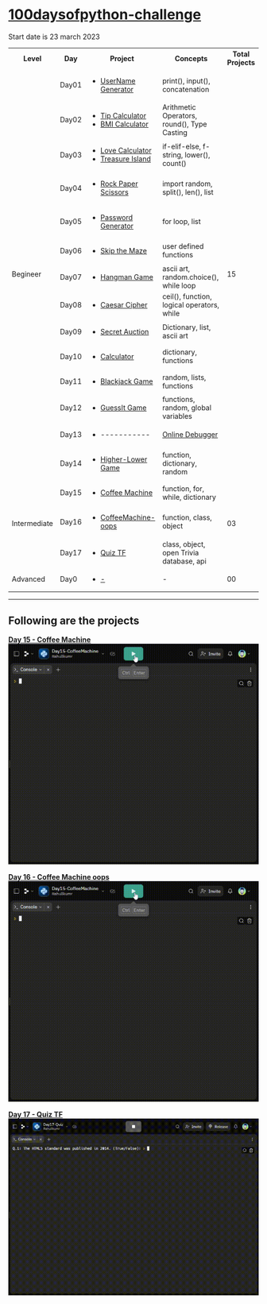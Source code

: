 # [100daysofpython-challenge ](https://github.com/Rahullkumr/100daysofpython-challenge)
Start date is 23 march 2023

<!DOCTYPE html>
<html>
<head>
</head>
<body>

<table>
<!-- Headings -->
  <tr>
    <th>Level</th>
    <th>Day</th>
    <th>Project</th>
    <th>Concepts</th>
    <th>Total Projects</th>
  </tr>

<!-- Begineer Level -->
  <tr>
    <td rowspan="14">Begineer</td>
    <td>Day01</td>
    <td>
    	<ul>
        	<li><a href="https://rb.gy/i8362">UserName Generator</a></li>
      </ul>
    </td>
    <td>print(), input(), concatenation</td>
    <td rowspan="14">15</td>
  </tr>
  <tr>    
    <td>Day02</td>
    <td>
      <ul>
          <li><a href="https://rb.gy/nb5xh">Tip Calculator</a></li>
          <li><a href="https://rb.gy/47d4r">BMI Calculator</a></li>          
      </ul>
    </td>
    <td>Arithmetic Operators, round(), Type Casting</td>
  </tr>
  <tr>
    <td>Day03</td>
    <td>
      <ul>
          <li><a href="https://rb.gy/vtxee">Love Calculator</a></li>
          <li><a href="https://rb.gy/g3ois">Treasure Island</a></li>
      </ul>
    </td>
    <td>if-elif-else, f-string, lower(), count()</td>
  </tr>
  <tr>
    <td>Day04</td>
    <td>
      <ul>
          <li><a href="https://rb.gy/lw30m">Rock Paper Scissors</a></li>
      </ul>
    </td>
    <td>import random, split(), len(), list</td>
  </tr>
  <tr>
    <td>Day05</td>
    <td>
      <ul>
          <li><a href="https://rb.gy/as0fa">Password Generator</a></li>
      </ul>
    </td>
    <td>for loop, list</td>
  </tr>
  <tr>
    <td>Day06</td>
    <td>
      <ul>
          <li><a href="https://rb.gy/virth">Skip the Maze</a></li>
      </ul>
    </td>
    <td>user defined functions</td>
  </tr>
  <tr>
    <td>Day07</td>
    <td>
      <ul>
          <li><a href="https://rb.gy/a1tt1">Hangman Game</a></li>
      </ul>
    </td>
    <td>ascii art, random.choice(), while loop</td>
  </tr>
  <tr>
    <td>Day08</td>
    <td>
      <ul>
          <li><a href="https://rb.gy/7lap4">Caesar Cipher</a></li>
      </ul>
    </td>
    <td>ceil(), function, logical operators, while</td>
  </tr>
  <tr>
    <td>Day09</td>
    <td>
      <ul>
          <li><a href="https://rb.gy/ngjcb">Secret Auction</a></li>
      </ul>
    </td>
    <td>Dictionary, list, ascii art</td>
  </tr>
  <tr>
    <td>Day10</td>
    <td>
      <ul>
          <li><a href="https://rb.gy/1e4tw">Calculator</a></li>
      </ul>
    </td>
    <td>dictionary, functions</td>
  </tr>
  <tr>
    <td>Day11</td>
    <td>
      <ul>
          <li><a href="https://rb.gy/dolji">Blackjack Game</a></li>
      </ul>
    </td>
    <td>random, lists, functions</td>
  </tr>
  <tr>
    <td>Day12</td>
    <td>
      <ul>
          <li><a href="https://rb.gy/qlqbv">GuessIt Game</a></li>
      </ul>
    </td>
    <td>functions, random, global variables</td>
  </tr>
  <tr>
    <td>Day13</td>
    <td>
      <ul>
          <li>-----------</li>
      </ul>
    </td>
    <td><a href="https://pythontutor.com/">Online Debugger</a></td>
  </tr>
  <tr>
    <td>Day14</td>
    <td>
      <ul>
          <li><a href="https://github.com/Rahullkumr/HigherLower-Game">Higher-Lower Game</a></li>
      </ul>
    </td>
    <td>function, dictionary, random</td>
  </tr>

<!-- Intermediate level -->
  <tr>
    <td rowspan="3">Intermediate</td>
    <td>Day15</td>
    <td>
      <ul>
          <li><a href="https://github.com/Rahullkumr/CoffeeMachine">Coffee Machine</a></li>
      </ul>
    </td>
    <td>function, for, while, dictionary</td>
    <td rowspan="3">03</td>
  </tr>
  <tr>
    <td>Day16</td>
    <td>
      <ul>
          <li><a href="https://github.com/Rahullkumr/100daysofpython-challenge/tree/main/Day16-CoffeeMachine-oops">CoffeeMachine-oops</a></li>
      </ul>
    </td>
    <td>function, class, object</td>
  </tr>
  <tr>
    <td>Day17</td>
    <td>
      <ul>
          <li><a href="https://github.com/Rahullkumr/quiz-TF">Quiz TF</a></li>
      </ul>
    </td>
    <td>class, object, open Trivia database, api</td>
  </tr>

<!-- Advanced level -->
  <tr>
    <td rowspan="1">Advanced</td>
    <td>Day0</td>
    <td>
      <ul>
          <li><a href="#">-</a></li>
      </ul>
    </td>
    <td>-</td>
    <td rowspan="1">00</td>
  </tr>

</table>
</body>
</html>
<hr>

## Following are the projects 


**[Day 15 - Coffee Machine](https://github.com/Rahullkumr/CoffeeMachine)**
![](https://github.com/Rahullkumr/CoffeeMachine/blob/main/coffee.gif)

**[Day 16 - Coffee Machine oops](https://github.com/Rahullkumr/100daysofpython-challenge/tree/main/Day16-CoffeeMachine-oops)**
![](https://github.com/Rahullkumr/CoffeeMachine/blob/main/coffee.gif)

**[Day 17 - Quiz TF](https://github.com/Rahullkumr/quiz-TF)**
![](https://github.com/Rahullkumr/quiz-TF/blob/main/quiz.gif)
